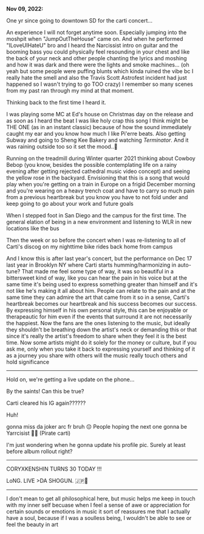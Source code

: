 **Nov 09, 2022:**

One yr since going to downtown SD for the carti concert...

An experience I will not forget anytime soon. Especially jumping into the moshpit when "JumpOutTheHouse" came on. And when he performed "ILoveUIHateU" bro and I heard the Narcissist intro on guitar and the booming bass you could physically feel resounding in your chest and like the back of your neck and other people chanting the lyrics and moshing and how it was dark and there were the lights and smoke machines... (oh yeah but some people were puffing blunts which kinda ruined the vibe bc I really hate the smell and also the Travis Scott Astrofest incident had just happened so I wasn't trying to go TOO crazy) I remember so many scenes from my past ran through my mind at that moment.

Thinking back to the first time I heard it.

I was playing some MC at Ed's house on Christmas day on the release and as soon as I heard the beat I was like holy crap this song I think might be THE ONE (as in an instant classic) because of how the sound immediately caught my ear and you know how much I like Pi'erre beats. Also getting Subway and going to Sheng Kee Bakery and watching _Terminator_. And it was raining outside too so it set the mood..🤧  

Running on the treadmill during Winter quarter 2021 thinking about Cowboy Bebop (you know, besides the possible contemplating life on a rainy evening after getting rejected cathedral music video concept) and seeing the yellow rose in the backyard. Envisioning that this is a song that would play when you're getting on a train in Europe on a frigid December morning and you're wearing on a heavy trench coat and have to carry so much pain from a previous heartbreak but you know you have to not fold under and keep going to go about your work and future goals

When I stepped foot in San Diego and the campus for the first time. The general elation of being in a new environment and listening to WLR in new locations like the bus 

Then the week or so before the concert when I was re-listening to all of Carti's discog on my nighttime bike rides back home from campus

And I know this is after last year's concert, but the performance on Dec 17 last year in Brooklyn NY where Carti starts humming/harmonizing in auto-tune? That made me feel some type of way, it was so beautiful in a bittersweet kind of way, like you can hear the pain in his voice but at the same time it's being used to express something greater than himself and it's not like he's making it all about him. People can relate to the pain and at the same time they can admire the art that came from it so in a sense, Carti's heartbreak becomes our heartbreak and his success becomes our success. By expressing himself in his own personal style, this can be enjoyable or therapeautic for him even if the events that surround it are not necessarily the happiest. Now the fans are the ones listening to the music, but ideally they shouldn't be breathing down the artist's neck or demanding this or that since it's really the artist's freedom to share when they feel it is the best time. Now some artists might do it solely for the money or culture, but if you ask me, only when you take it back to expressing yourself and thinking of it as a journey you share with others will the music really touch others and hold significance

---

Hold on, we're getting a live update on the phone... 

By the saints! Can this be true?

Carti cleared his IG again??????

Huh!  

gonna miss da joker arc fr bruh 😔
People hoping the next one gonna be Yarrcisist 🏴‍☠️ (Pirate carti)

I'm just wondering when he gonna update his profile pic. Surely at least before album rollout right? 

---

CORYXKENSHIN TURNS 30 TODAY !!! 

LoNG. LIVE >DA SHOGUN. 🇯🇵🤧

--- 

I don't mean to get all philosophical here, but music helps me keep in touch with my inner self becuase when I feel a sense of awe or appreciation for certain sounds or emotions in music it sort of reassures me that I actually have a soul, because if I was a soulless being, I wouldn't be able to see or feel the beauty in art 
